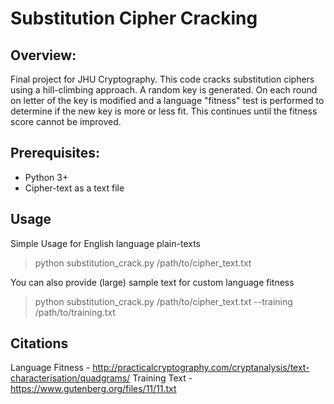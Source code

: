 # Substitution Cipher Cracking
## Overview:
Final project for JHU Cryptography. This code cracks substitution ciphers using a hill-climbing approach. A random key
is generated. On each round on letter of the key is modified and a language "fitness" test is performed to determine if
the new key is more or less fit. This continues until the fitness score cannot be improved.
## Prerequisites:  
* Python 3+
* Cipher-text as a text file
## Usage  
Simple Usage for English language plain-texts
> python substitution_crack.py /path/to/cipher_text.txt

You can also provide (large) sample text for custom language fitness
> python substitution_crack.py /path/to/cipher_text.txt --training /path/to/training.txt

## Citations
Language Fitness - http://practicalcryptography.com/cryptanalysis/text-characterisation/quadgrams/
Training Text - https://www.gutenberg.org/files/11/11.txt